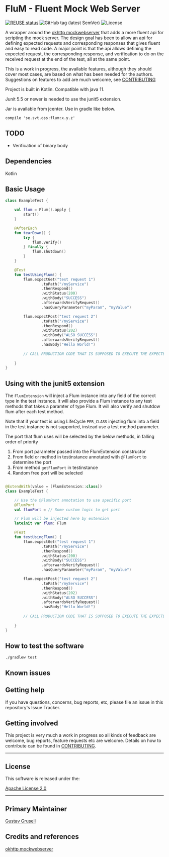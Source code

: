 # FluM - Fluent Mock Web Server

[![REUSE status](https://api.reuse.software/badge/github.com/svt/flum)](https://api.reuse.software/info/github.com/svt/flum)
![GitHub tag (latest SemVer)](https://img.shields.io/github/v/tag/svt/flum)
![License](https://img.shields.io/badge/License-Apache%202.0-blue.svg)

A wrapper around the [okhttp mockwebserver](https://github.com/square/okhttp/tree/master/mockwebserver)
that adds a more fluent api for scripting the mock server. The design goal has been to allow an api
for defining expected requests and corresponding responses that gives fluent and easy to read code.
A major point is that the api allows defining the expected request, the corresponding response,
and verification to do on the received request at the end of the test, all at the same point.

This is a work in progress, the available features, although they should cover most cases,
are based on what has been needed for the authors. Suggestions on features to add are much
welcome, see [CONTRIBUTING](#getting-involved)

Project is built in Kotlin. Compatible with java 11.

Junit 5.5 or newer is needed to use the junit5 extension.

Jar is available from jcenter. Use in gradle like below.

```compile 'se.svt.oss:flum:x.y.z'```

## TODO
- Verification of binary body

## Dependencies

Kotlin

## Basic Usage
```kotlin
class ExampleTest {

    val flum = Flum().apply {
        start()
    }

    @AfterEach
    fun tearDown() {
        try {
            flum.verify()
        } finally {
            flum.shutdown()
        }
    }

    @Test
    fun testUsingFlum() {
        flum.expectGet("test request 1")
                .toPath("/myService")
                .thenRespond()
                .withStatus(200)
                .withBody("SUCCESS")
                .afterwardsVerifyRequest()
                .hasQueryParameter("myParam", "myValue")

        flum.expectPost("test request 2")
                .toPath("/myService")
                .thenRespond()
                .withStatus(202)
                .withBody("ALSO SUCCESS")
                .afterwardsVerifyRequest()
                .hasBody("Hello World!")
        
        // CALL PRODUCTION CODE THAT IS SUPPOSED TO EXECUTE THE EXPECTED REQUEST
        
    }
}
```
## Using with the junit5 extension
The `FlumExtension` will inject a Flum instance into any field of the correct type in the test instance. It will also
provide a Flum instance to any test methods that takes a paramter of type Flum. It will also verify and shutdow flum
after each test method.

Note that if your test is using LifeCycle `PER_CLASS` injecting flum into a field in the test instance is not
 supported, instead use a test method parameter.

The port that flum uses will be selected by the below methods, in falling order of priority
1. From port parameter passed into the FlumExtension constructor
2. From field or method in testinstance annotated with `@FlumPort`
to determine the port
3. From method `getFlumPort` in testinstance
4. Random free port will be selected

```kotlin

@ExtendWith(value = [FlumExtension::class])
class ExampleTest {

    // Use the @FlumPort annotation to use specific port
    @FlumPort
    val flumPort = // Some custom logic to get port 

    // Flum will be injected here by extension
    lateinit var flum: Flum

    @Test
    fun testUsingFlum() {
        flum.expectGet("test request 1")
                .toPath("/myService")
                .thenRespond()
                .withStatus(200)
                .withBody("SUCCESS")
                .afterwardsVerifyRequest()
                .hasQueryParameter("myParam", "myValue")

        flum.expectPost("test request 2")
                .toPath("/myService")
                .thenRespond()
                .withStatus(202)
                .withBody("ALSO SUCCESS")
                .afterwardsVerifyRequest()
                .hasBody("Hello World!")
        
        // CALL PRODUCTION CODE THAT IS SUPPOSED TO EXECUTE THE EXPECTED REQUEST
        
    }
}
```

## How to test the software

```console
./gradlew test
```

## Known issues


## Getting help

If you have questions, concerns, bug reports, etc, please file an issue in this repository's Issue Tracker.

## Getting involved

This project is very much a work in progress so all kinds of feedback are welcome, bug reports,
feature requests etc are welcome. Details on how to contribute can be found in [CONTRIBUTING](docs/CONTRIBUTING.adoc).

----

## License

This software is released under the:

[Apache License 2.0](LICENSE)

----

## Primary Maintainer

[Gustav Grusell](https://github.com/grusell)

## Credits and references

[okhttp mockwebserver](https://github.com/square/okhttp/tree/master/mockwebserver)
